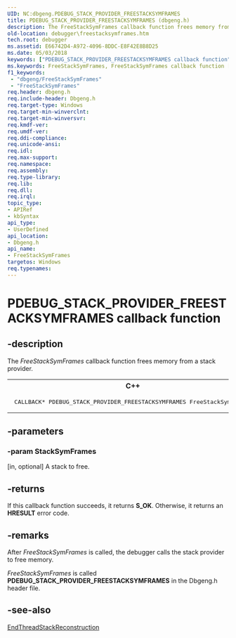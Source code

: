 ```yaml
---
UID: NC:dbgeng.PDEBUG_STACK_PROVIDER_FREESTACKSYMFRAMES
title: PDEBUG_STACK_PROVIDER_FREESTACKSYMFRAMES (dbgeng.h)
description: The FreeStackSymFrames callback function frees memory from a stack provider.
old-location: debugger\freestacksymframes.htm
tech.root: debugger
ms.assetid: E66742D4-A972-4096-8DDC-E8F42E8B8D25
ms.date: 05/03/2018
keywords: ["PDEBUG_STACK_PROVIDER_FREESTACKSYMFRAMES callback function"]
ms.keywords: FreeStackSymFrames, FreeStackSymFrames callback function [Windows Debugging], PDEBUG_STACK_PROVIDER_FREESTACKSYMFRAMES, PDEBUG_STACK_PROVIDER_FREESTACKSYMFRAMES callback, dbgeng/FreeStackSymFrames, debugger.freestacksymframes
f1_keywords:
 - "dbgeng/FreeStackSymFrames"
 - "FreeStackSymFrames"
req.header: dbgeng.h
req.include-header: Dbgeng.h
req.target-type: Windows
req.target-min-winverclnt: 
req.target-min-winversvr: 
req.kmdf-ver: 
req.umdf-ver: 
req.ddi-compliance: 
req.unicode-ansi: 
req.idl: 
req.max-support: 
req.namespace: 
req.assembly: 
req.type-library: 
req.lib: 
req.dll: 
req.irql: 
topic_type:
- APIRef
- kbSyntax
api_type:
- UserDefined
api_location:
- Dbgeng.h
api_name:
- FreeStackSymFrames
targetos: Windows
req.typenames: 
---
```


# PDEBUG_STACK_PROVIDER_FREESTACKSYMFRAMES callback function


## -description


The <i>FreeStackSymFrames</i> callback function frees memory from a stack provider.
<div class="code"><span codelanguage="ManagedCPlusPlus"><table>
<tr>
<th>C++</th>
</tr>
<tr>
<td>
<pre> CALLBACK* PDEBUG_STACK_PROVIDER_FREESTACKSYMFRAMES FreeStackSymFrames;</pre>
</td>
</tr>
</table></span></div>

## -parameters




### -param StackSymFrames 
[in, optional]
A stack to free.


## -returns



If this callback function succeeds, it returns **S_OK**. Otherwise, it returns an <b xmlns:loc="http://microsoft.com/wdcml/l10n">HRESULT</b> error code.




## -remarks



After <i>FreeStackSymFrames</i> is called, the debugger calls the stack provider to free memory.

<i>FreeStackSymFrames</i> is called <b>PDEBUG_STACK_PROVIDER_FREESTACKSYMFRAMES</b>   in the Dbgeng.h header file.




## -see-also




<a href="https://docs.microsoft.com/windows-hardware/drivers/ddi/dbgeng/nc-dbgeng-pdebug_stack_provider_endthreadstackreconstruction">EndThreadStackReconstruction</a>
 

 

